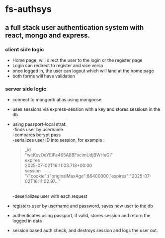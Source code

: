 # fs-authsys
## a full stack user authentication system with react, mongo and express. 

### client side logic
- Home page, will direct the user to the login or the register page 
- Login can redirect to register and vice versa 
- once logged in, the user can logout which will land at the home page 
- both forms will have validation 


### server side logic 
- connect to mongodb atlas using mongoose 
- uses sessions via express-session with a key and stores sessiosn in the db 
- using passport-local strat: <br>
    -finds user by username <br>
    -compares bcrypt pass <br>
    -serializes user ID into session, for example : <br>
    >_id <br>
    "wcKovOeYEiFa465A8BFxcimUdjBWHeGI" <br>
    expires <br>
    2025-07-02T16:11:03.718+00:00 <br>
    session <br>
    >"{"cookie":{"originalMaxAge":86400000,"expires":"2025-07-02T16:11:02.97…" <br>
    <br>
    -deserializes user with each request 

- registers user by username and password, saves new user to the db 
- authenticates using passport, if valid, stores session and return the logged in data 
- session based auth check, and destroys session and logs the user out. 